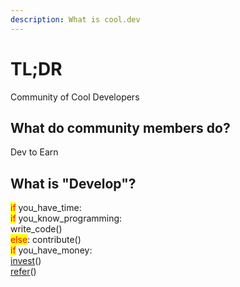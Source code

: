 ```yaml
---
description: What is cool.dev
---
```


# TL;DR

Community of Cool Developers

## What do community members do?

Dev to Earn

## What is "Develop"?

<mark style="color:red;">if</mark> you\_have\_time: \
&#x20;   <mark style="color:red;">if</mark> you\_know\_programming:\
&#x20;       write\_code() \
&#x20;   <mark style="color:red;">else</mark>: contribute() \
<mark style="color:red;">if</mark> you\_have\_money: \
&#x20;   [invest](earn/invest.md)() \
[refer](earn/refer.md)()
